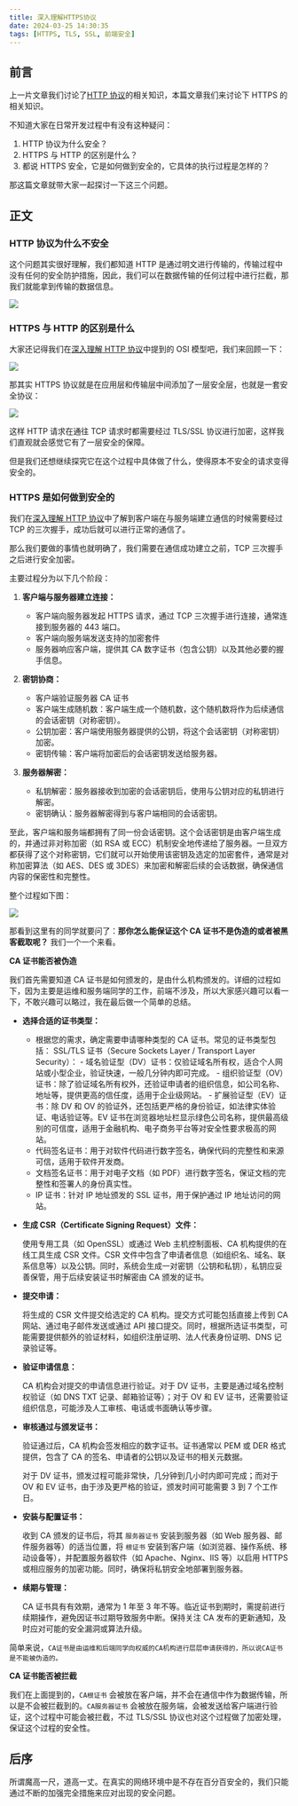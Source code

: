 ```yaml
---
title: 深入理解HTTPS协议
date: 2024-03-25 14:30:35
tags: [HTTPS, TLS, SSL, 前端安全]
---
```


## 前言

上一片文章我们讨论了[HTTP 协议](/frank-blog/2024/03/24/深入理解HTTP协议/)的相关知识，本篇文章我们来讨论下 HTTPS 的相关知识。

不知道大家在日常开发过程中有没有这种疑问：

1. HTTP 协议为什么安全？
2. HTTPS 与 HTTP 的区别是什么？
3. 都说 HTTPS 安全，它是如何做到安全的，它具体的执行过程是怎样的？

那这篇文章就带大家一起探讨一下这三个问题。

## 正文

### HTTP 协议为什么不安全

这个问题其实很好理解，我们都知道 HTTP 是通过明文进行传输的，传输过程中没有任何的安全防护措施，因此，我们可以在数据传输的任何过程中进行拦截，那我们就能拿到传输的数据信息。

![](/images/https-4.png)

### HTTPS 与 HTTP 的区别是什么

大家还记得我们在[深入理解 HTTP 协议](/frank-blog/2024/03/24/深入理解HTTP协议/)中提到的 OSI 模型吧，我们来回顾一下：

![](/images/http-01.png)

那其实 HTTPS 协议就是在应用层和传输层中间添加了一层安全层，也就是一套安全协议：

![](/images/https-1.png)

这样 HTTP 请求在通往 TCP 请求时都需要经过 TLS/SSL 协议进行加密，这样我们直观就会感觉它有了一层安全的保障。

但是我们还想继续探究它在这个过程中具体做了什么，使得原本不安全的请求变得安全的。

### HTTPS 是如何做到安全的

我们在[深入理解 HTTP 协议](/frank-blog/2024/03/24/深入理解HTTP协议/)中了解到客户端在与服务端建立通信的时候需要经过 TCP 的三次握手，成功后就可以进行正常的通信了。

那么我们要做的事情也就明确了，我们需要在通信成功建立之前，TCP 三次握手之后进行安全加密。

主要过程分为以下几个阶段：

1. **客户端与服务器建立连接：**

   - 客户端向服务器发起 HTTPS 请求，通过 TCP 三次握手进行连接，通常连接到服务器的 443 端口。
   - 客户端向服务端发送支持的加密套件
   - 服务器响应客户端，提供其 CA 数字证书（包含公钥）以及其他必要的握手信息。

2. **密钥协商：**

   - 客户端验证服务器 CA 证书
   - 客户端生成随机数：客户端生成一个随机数，这个随机数将作为后续通信的会话密钥（对称密钥）。
   - 公钥加密：客户端使用服务器提供的公钥，将这个会话密钥（对称密钥）加密。
   - 密钥传输：客户端将加密后的会话密钥发送给服务器。

3. **服务器解密：**

   - 私钥解密：服务器接收到加密的会话密钥后，使用与公钥对应的私钥进行解密。
   - 密钥确认：服务器解密得到与客户端相同的会话密钥。

至此，客户端和服务端都拥有了同一份会话密钥。这个会话密钥是由客户端生成的，并通过非对称加密（如 RSA 或 ECC）机制安全地传递给了服务器。一旦双方都获得了这个对称密钥，它们就可以开始使用该密钥及选定的加密套件，通常是对称加密算法（如 AES、DES 或 3DES）来加密和解密后续的会话数据，确保通信内容的保密性和完整性。

整个过程如下图：

![](/images/https-2.png)

那看到这里有的同学就要问了：**那你怎么能保证这个 CA 证书不是伪造的或者被黑客截取呢？** 我们一个一个来看。

**CA 证书能否被伪造**

我们首先需要知道 CA 证书是如何颁发的，是由什么机构颁发的。详细的过程如下，因为主要是运维和服务端同学的工作，前端不涉及，所以大家感兴趣可以看一下，不敢兴趣可以略过，我在最后做一个简单的总结。

- **选择合适的证书类型：**

  - 根据您的需求，确定需要申请哪种类型的 CA 证书。常见的证书类型包括：
    SSL/TLS 证书（Secure Sockets Layer / Transport Layer Security）： - 域名验证型（DV）证书：仅验证域名所有权，适合个人网站或小型企业，验证快速，一般几分钟内即可完成。 - 组织验证型（OV）证书：除了验证域名所有权外，还验证申请者的组织信息，如公司名称、地址等，提供更高的信任度，适用于企业级网站。 - 扩展验证型（EV）证书：除 DV 和 OV 的验证外，还包括更严格的身份验证，如法律实体验证、电话验证等。EV 证书在浏览器地址栏显示绿色公司名称，提供最高级别的可信度，适用于金融机构、电子商务平台等对安全性要求极高的网站。
  - 代码签名证书：用于对软件代码进行数字签名，确保代码的完整性和来源可信，适用于软件开发商。
  - 文档签名证书：用于对电子文档（如 PDF）进行数字签名，保证文档的完整性和签署人的身份真实性。
  - IP 证书：针对 IP 地址颁发的 SSL 证书，用于保护通过 IP 地址访问的网站。

- **生成 CSR（Certificate Signing Request）文件：**

  使用专用工具（如 OpenSSL）或通过 Web 主机控制面板、CA 机构提供的在线工具生成 CSR 文件。CSR 文件中包含了申请者信息（如组织名、域名、联系信息等）以及公钥。同时，系统会生成一对密钥（公钥和私钥），私钥应妥善保管，用于后续安装证书时解密由 CA 颁发的证书。

- **提交申请：**

  将生成的 CSR 文件提交给选定的 CA 机构。提交方式可能包括直接上传到 CA 网站、通过电子邮件发送或通过 API 接口提交。同时，根据所选证书类型，可能需要提供额外的验证材料，如组织注册证明、法人代表身份证明、DNS 记录验证等。

- **验证申请信息：**

  CA 机构会对提交的申请信息进行验证。对于 DV 证书，主要是通过域名控制权验证（如 DNS TXT 记录、邮箱验证等）；对于 OV 和 EV 证书，还需要验证组织信息，可能涉及人工审核、电话或书面确认等步骤。

- **审核通过与颁发证书：**

  验证通过后，CA 机构会签发相应的数字证书。证书通常以 PEM 或 DER 格式提供，包含了 CA 的签名、申请者的公钥以及证书的相关元数据。

  对于 DV 证书，颁发过程可能非常快，几分钟到几小时内即可完成；而对于 OV 和 EV 证书，由于涉及更严格的验证，颁发时间可能需要 3 到 7 个工作日。

- **安装与配置证书：**

  收到 CA 颁发的证书后，将其 `服务器证书` 安装到服务器（如 Web 服务器、邮件服务器等）的适当位置，将 `根证书` 安装到客户端（如浏览器、操作系统、移动设备等），并配置服务器软件（如 Apache、Nginx、IIS 等）以启用 HTTPS 或相应服务的加密功能。同时，确保将私钥安全地部署到服务器。

- **续期与管理：**

  CA 证书具有有效期，通常为 1 年至 3 年不等。临近证书到期时，需提前进行续期操作，避免因证书过期导致服务中断。保持关注 CA 发布的更新通知，及时应对可能的安全漏洞或算法升级。

简单来说，`CA证书是由运维和后端同学向权威的CA机构进行层层申请获得的，所以说CA证书是不能被伪造的。`

**CA 证书能否被拦截**

我们在上面提到的，`CA根证书` 会被放在客户端，并不会在通信中作为数据传输，所以是不会被拦截到的。`CA服务器证书` 会被放在服务端，会被发送给客户端进行验证，这个过程中可能会被拦截，不过 TLS/SSL 协议也对这个过程做了加密处理，保证这个过程的安全性。

## 后序

所谓魔高一尺，道高一丈。在真实的网络环境中是不存在百分百安全的，我们只能通过不断的加强完全措施来应对出现的安全问题。
